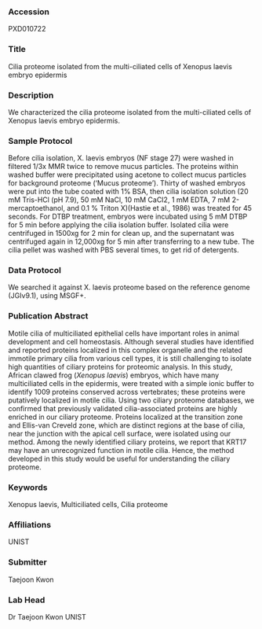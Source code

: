 ### Accession
PXD010722

### Title
Cilia proteome isolated from the multi-ciliated cells of Xenopus laevis embryo epidermis

### Description
We characterized the cilia proteome isolated from the multi-ciliated cells of Xenopus laevis embryo epidermis.

### Sample Protocol
Before cilia isolation, X. laevis embryos (NF stage 27) were washed in filtered 1/3x MMR twice to remove mucus particles. The proteins within washed buffer were precipitated using acetone to collect mucus particles for background proteome (‘Mucus proteome’). Thirty of washed embryos were put into the tube coated with 1% BSA, then cilia isolation solution (20 mM Tris-HCl (pH 7.9), 50 mM NaCl, 10 mM CaCI2, 1 mM EDTA, 7 mM 2-mercaptoethanol, and 0.1 % Triton X)(Hastie et al., 1986) was treated for 45 seconds. For DTBP treatment, embryos were incubated using 5 mM DTBP for 5 min before applying the cilia isolation buffer. Isolated cilia were centrifuged in 1500xg for 2 min for clean up, and the supernatant was centrifuged again in 12,000xg for 5 min after transferring to a new tube. The cilia pellet was washed with PBS several times, to get rid of detergents.

### Data Protocol
We searched it against X. laevis proteome based on the reference genome (JGIv9.1), using MSGF+.

### Publication Abstract
Motile cilia of multiciliated epithelial cells have important roles in animal development and cell homeostasis. Although several studies have identified and reported proteins localized in this complex organelle and the related immotile primary cilia from various cell types, it is still challenging to isolate high quantities of ciliary proteins for proteomic analysis. In this study, African clawed frog (<i>Xenopus laevis</i>) embryos, which have many multiciliated cells in the epidermis, were treated with a simple ionic buffer to identify 1009 proteins conserved across vertebrates; these proteins were putatively localized in motile cilia. Using two ciliary proteome databases, we confirmed that previously validated cilia-associated proteins are highly enriched in our ciliary proteome. Proteins localized at the transition zone and Ellis-van Creveld zone, which are distinct regions at the base of cilia, near the junction with the apical cell surface, were isolated using our method. Among the newly identified ciliary proteins, we report that KRT17 may have an unrecognized function in motile cilia. Hence, the method developed in this study would be useful for understanding the ciliary proteome.

### Keywords
Xenopus laevis, Multiciliated cells, Cilia proteome

### Affiliations
UNIST

### Submitter
Taejoon Kwon

### Lab Head
Dr Taejoon Kwon
UNIST


